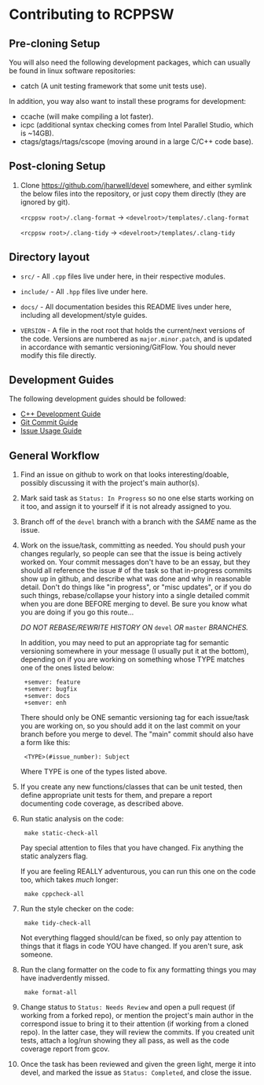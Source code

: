 # Contributing to RCPPSW

## Pre-cloning Setup

You will also need the following development packages, which can usually be
found in linux software repositories:

- catch (A unit testing framework that some unit tests use).

In addition, you way also want to install these programs for development:

- ccache (will make compiling a lot faster).
- icpc (additional syntax checking comes from Intel Parallel Studio, which is
  ~14GB).
- ctags/gtags/rtags/cscope (moving around in a large C/C++ code base).

## Post-cloning Setup

1. Clone https://github.com/jharwell/devel somewhere, and either symlink the
   below files into the repository, or just copy them directly (they are ignored
   by git).

   `<rcppsw root>/.clang-format` -> `<develroot>/templates/.clang-format`

   `<rcppsw root>/.clang-tidy` -> `<develroot>/templates/.clang-tidy`

## Directory layout

- `src/` - All `.cpp` files live under here, in their respective modules.

- `include/` - All `.hpp` files live under here.

- `docs/` - All documentation besides this README lives under here,
  including all development/style guides.

- `VERSION` - A file in the root root that holds the current/next versions of
  the code. Versions are numbered as `major.minor.patch`, and is updated in
  accordance with semantic versioning/GitFlow. You should never modify this file
  directly.

## Development Guides

The following development guides should be followed:

- [C++ Development Guide](CXX_DEV_GUIDE.md)
- [Git Commit Guide](GIT_COMMIT_GUIDE.md)
- [Issue Usage Guide](ISSUE_GUIDE.md)

## General Workflow

1. Find an issue on github to work on that looks interesting/doable, possibly
   discussing it with the project's main author(s).

2. Mark said task as `Status: In Progress` so no one else starts working on it
   too, and assign it to yourself if it is not already assigned to you.

3. Branch off of the `devel` branch with a branch with the *SAME* name as the
   issue.

4. Work on the issue/task, committing as needed. You should push your changes
   regularly, so people can see that the issue is being actively worked on. Your
   commit messages don't have to be an essay, but they should all reference the
   issue # of the task so that in-progress commits show up in github, and
   describe what was done and why in reasonable detail. Don't do things like "in
   progress", or "misc updates", or if you do such things, rebase/collapse your
   history into a single detailed commit when you are done BEFORE merging to
   devel. Be sure you know what you are doing if you go this route...

   *DO NOT REBASE/REWRITE HISTORY ON* `devel` *OR* `master` *BRANCHES.*

   In addition, you may need to put an appropriate tag for semantic versioning
   somewhere in your message (I usually put it at the bottom), depending on if
   you are working on something whose TYPE matches one of the ones listed below:

        +semver: feature
        +semver: bugfix
        +semver: docs
        +semver: enh

   There should only be ONE semantic versioning tag for each issue/task you are
   working on, so you should add it on the last commit on your branch before you
   merge to devel. The "main" commit should also have a form like this:

        <TYPE>(#issue_number): Subject

   Where TYPE is one of the types listed above.

5. If you create any new functions/classes that can be unit tested, then define
   appropriate unit tests for them, and prepare a report documenting code
   coverage, as described above.

6. Run static analysis on the code:

        make static-check-all

   Pay special attention to files that you have changed. Fix anything the
   static analyzers flag.

   If you are feeling REALLY adventurous, you can run this one on the code too,
   which takes *much* longer:

        make cppcheck-all

7. Run the style checker on the code:

        make tidy-check-all

   Not everything flagged should/can be fixed, so only pay attention to things
   that it flags in code YOU have changed. If you aren't sure, ask someone.

8. Run the clang formatter on the code to fix any formatting things you may have
   inadverdently missed.

        make format-all

9. Change status to `Status: Needs Review` and open a pull request (if working
   from a forked repo), or mention the project's main author in the correspond
   issue to bring it to their attention (if working from a cloned repo). In the
   latter case, they will review the commits. If you created unit tests, attach
   a log/run showing they all pass, as well as the code coverage report from
   gcov.

10. Once the task has been reviewed and given the green light, merge it into
    devel, and marked the issue as `Status: Completed`, and close the issue.
